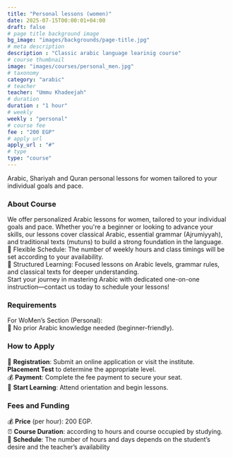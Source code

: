 ```yaml
---
title: "Personal lessons (women)"
date: 2025-07-15T00:00:01+04:00
draft: false
# page title background image
bg_image: "images/backgrounds/page-title.jpg"
# meta description
description : "Classic arabic language learinig course"
# course thumbnail
image: "images/courses/personal_men.jpg"
# taxonomy
category: "arabic"
# teacher
teacher: "Ummu Khadeejah"
# duration
duration : "1 hour"
# weekly
weekly : "personal"
# course fee
fee : "200 EGP"
# apply url
apply_url : "#"
# type
type: "course"
---
```


Arabic, Shariyah and Quran personal lessons for women tailored to your individual goals and pace.

### About Course

We offer personalized Arabic lessons for women, tailored to your individual goals and pace. Whether you're a beginner or looking to advance your skills, our lessons cover classical Arabic, essential grammar (Ajrumiyyah), and traditional texts (mutuns) to build a strong foundation in the language. \
:dart: Flexible Schedule: The number of weekly hours and class timings will be set according to your availability. \
:dart: Structured Learning: Focused lessons on Arabic levels, grammar rules, and classical texts for deeper understanding.\
Start your journey in mastering Arabic with dedicated one-on-one instruction—contact us today to schedule your lessons!

### Requirements

For WoMen’s Section (Personal):\
:seedling: No prior Arabic knowledge needed (beginner-friendly).


### How to Apply

:ticket: **Registration**: Submit an online application or visit the institute.\
**Placement Test** to determine the appropriate level.\
:moneybag: **Payment**: Complete the fee payment to secure your seat.\
:notebook: **Start Learning**: Attend orientation and begin lessons.


### Fees and Funding

:moneybag: **Price** (per hour): 200 EGP.\
:alarm_clock: **Course Duration**: according to hours and course occupied by studying.\
:date: **Schedule**: The number of hours and days depends on the student’s desire and the teacher’s availability